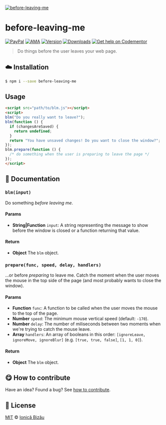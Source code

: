 
[![before-leaving-me](http://i.imgur.com/I1s2FwF.png)](http://ionicabizau.github.io/before-leaving-me.js/)

# before-leaving-me

 [![PayPal](https://img.shields.io/badge/%24-paypal-f39c12.svg)][paypal-donations] [![AMA](https://img.shields.io/badge/ask%20me-anything-1abc9c.svg)](https://github.com/IonicaBizau/ama) [![Version](https://img.shields.io/npm/v/before-leaving-me.svg)](https://www.npmjs.com/package/before-leaving-me) [![Downloads](https://img.shields.io/npm/dt/before-leaving-me.svg)](https://www.npmjs.com/package/before-leaving-me) [![Get help on Codementor](https://cdn.codementor.io/badges/get_help_github.svg)](https://www.codementor.io/johnnyb?utm_source=github&utm_medium=button&utm_term=johnnyb&utm_campaign=github)

> Do things before the user leaves your web page.

## :cloud: Installation

```sh
$ npm i --save before-leaving-me
```


## Usage
```html
<script src="path/to/blm.js"></script>
<script>
blm("Do you really want to leave?");
blm(function () {
  if (changesAreSaved) {
    return undefined;
  }
  return "You have unsaved changes! Do you want to close the window?";
});
blm.prepare(function () {
  /* do something when the user is preparing to leave the page */
});
</script>
```

## :memo: Documentation


### `blm(input)`
Do something *before leaving me*.

#### Params
- **String|Function** `input`: A string representing the message to show before the window is closed or a function returning that value.

#### Return
- **Object** The `blm` object.

### `prepare(func, speed, delay, handlers)`
...or before *preparing* to leave me. Catch the moment when the user
moves the mouse in the top side of the page (and most probably wants
to close the window).

#### Params
- **Function** `func`: A function to be called when the user moves the mouse to the top of the page.
- **Number** `speed`: The minimum mouse vertical speed (default: `-170`).
- **Number** `delay`: The number of miliseconds between two moments when we're trying to catch the mouse leave.
- **Array** `handlers`: An array of booleans in this order: `[ignoreLeave, ignoreMove, ignoreBlur]` (e.g. `[true, true, false]`, `[1, 1, 0]`).

#### Return
- **Object** The `blm` object.



## :yum: How to contribute
Have an idea? Found a bug? See [how to contribute][contributing].


## :scroll: License

[MIT][license] © [Ionică Bizău][website]

[paypal-donations]: https://www.paypal.com/cgi-bin/webscr?cmd=_s-xclick&hosted_button_id=RVXDDLKKLQRJW
[donate-now]: http://i.imgur.com/6cMbHOC.png

[license]: http://showalicense.com/?fullname=Ionic%C4%83%20Biz%C4%83u%20%3Cbizauionica%40gmail.com%3E%20(http%3A%2F%2Fionicabizau.net)&year=2015#license-mit
[website]: http://ionicabizau.net
[contributing]: /CONTRIBUTING.md
[docs]: /DOCUMENTATION.md
